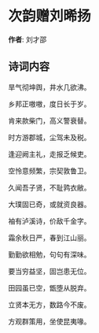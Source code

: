 # 次韵赠刘晞扬

**作者**: 刘才邵

## 诗词内容

旱气彻坤舆，井水几欲沸。

乡邦正嗷嗷，度日长于岁。

肯来款柴门，高义警衰替。

时方游郡城，尘驾未及税。

逢迎阙主礼，走报乏候吏。

空怜意频繁，宗契敦鲁卫。

久闻吾子贤，不耻鹑衣敝。

大璞固已奇，或就资良器。

袖有泸溪诗，价敌千金字。

霜余秋日严，春到江山丽。

勤勤欲相勉，句句有深味。

要当穷益坚，固岂患无位。

田园虽已空，甑堕从脱弃。

立贤本无方，数路今不废。

方观群策用，坐使昆夷喙。

